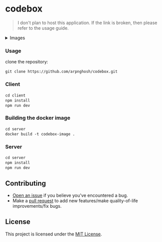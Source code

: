 # codebox

> I don't plan to host this application. If the link is broken, then please refer to the usage guide.

<details>
    <summary>Images</summary>
    <img src= "./assets/screenshot.png">
</details>

### Usage
 clone the repository:

   ```shell
   git clone https://github.com/arpnghosh/codebox.git
   ```
### Client
   ```shell
   cd client
   npm install
   npm run dev
   ```
### Building the docker image
   ```shell
   cd server
   docker build -t codebox-image .
   ```
### Server
   ```shell
   cd server
   npm install
   npm run dev
   ``````
## Contributing

- [Open an issue](https://github.com/arpnghosh/codebox/issues) if you believe you've encountered a bug.
- Make a [pull request](https://github.com/arpnghosh/codebox/pull) to add new features/make quality-of-life improvements/fix bugs.
  
## License
This project is licensed under the [MIT License](LICENSE.md).
